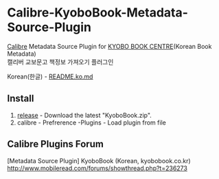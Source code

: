 Calibre-KyoboBook-Metadata-Source-Plugin
========================================

[Calibre](https://calibre-ebook.com/) Metadata Source Plugin for [KYOBO BOOK CENTRE](http://www.kyobobook.co.kr/)(Korean Book Metadata)  
캘리버 교보문고 책정보 가져오기 플러그인 

Korean(한글) - [README.ko.md](README.ko.md) 


Install
-------
1. [release](https://github.com/sseeookk/Calibre-KyoboBook-Metadata-Source-Plugin/releases) - Download the latest "KyoboBook.zip".
2. calibre - Prefrerence -Plugins - Load plugin from file 

Calibre Plugins Forum
---------------------
[Metadata Source Plugin] KyoboBook (Korean, kyobobook.co.kr)
http://www.mobileread.com/forums/showthread.php?t=236273


